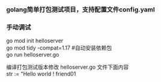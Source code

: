 ### golang简单打包测试项目，支持配置文件config.yaml
### 手动调试
go mod init helloserver  
go mod tidy -compat=1.17    #自动安装依赖包  
go run helloserver.go  

编译打包测试版本修改 helloserver.go 文件下面内容  
str := "Hello world ! friend01  
